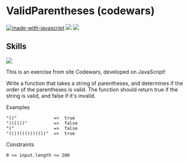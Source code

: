 # ValidParentheses (codewars)

[![made-with-javascript](https://img.shields.io/badge/Made%20with-JavaScript-1f425f.svg)](https://www.javascript.com)
<img src="https://img.shields.io/badge/-Jest-1f425f"> <img src="https://img.shields.io/badge/-NPM-1f425f">

## Skills

<img src="https://img.shields.io/badge/-Algorithms-1f425f"> 

This is an exercise from site Codewars, developed on JavaScript!

Write a function that takes a string of parentheses, and determines if the order of the parentheses is valid. The function should return true if the string is valid, and false if it's invalid.

Examples
```
"()"              =>  true
")(()))"          =>  false
"("               =>  false
"(())((()())())"  =>  true
```
Constraints
```
0 <= input.length <= 100
```

